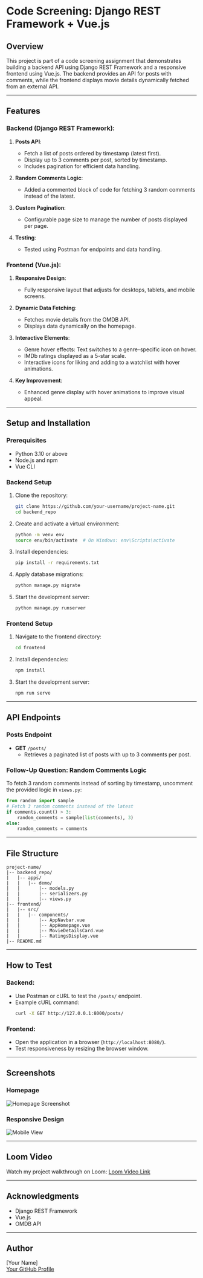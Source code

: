 # Code Screening: Django REST Framework + Vue.js

## Overview
This project is part of a code screening assignment that demonstrates building a backend API using Django REST Framework and a responsive frontend using Vue.js. The backend provides an API for posts with comments, while the frontend displays movie details dynamically fetched from an external API.

---

## Features

### Backend (Django REST Framework):
1. **Posts API**:
   - Fetch a list of posts ordered by timestamp (latest first).
   - Display up to 3 comments per post, sorted by timestamp.
   - Includes pagination for efficient data handling.

2. **Random Comments Logic**:
   - Added a commented block of code for fetching 3 random comments instead of the latest.

3. **Custom Pagination**:
   - Configurable page size to manage the number of posts displayed per page.

4. **Testing**:
   - Tested using Postman for endpoints and data handling.

### Frontend (Vue.js):
1. **Responsive Design**:
   - Fully responsive layout that adjusts for desktops, tablets, and mobile screens.

2. **Dynamic Data Fetching**:
   - Fetches movie details from the OMDB API.
   - Displays data dynamically on the homepage.

3. **Interactive Elements**:
   - Genre hover effects: Text switches to a genre-specific icon on hover.
   - IMDb ratings displayed as a 5-star scale.
   - Interactive icons for liking and adding to a watchlist with hover animations.

4. **Key Improvement**:
   - Enhanced genre display with hover animations to improve visual appeal.

---

## Setup and Installation

### Prerequisites
- Python 3.10 or above
- Node.js and npm
- Vue CLI

### Backend Setup
1. Clone the repository:
   ```bash
   git clone https://github.com/your-username/project-name.git
   cd backend_repo
   ```

2. Create and activate a virtual environment:
   ```bash
   python -m venv env
   source env/bin/activate  # On Windows: env\Scripts\activate
   ```

3. Install dependencies:
   ```bash
   pip install -r requirements.txt
   ```

4. Apply database migrations:
   ```bash
   python manage.py migrate
   ```

5. Start the development server:
   ```bash
   python manage.py runserver
   ```

### Frontend Setup
1. Navigate to the frontend directory:
   ```bash
   cd frontend
   ```

2. Install dependencies:
   ```bash
   npm install
   ```

3. Start the development server:
   ```bash
   npm run serve
   ```

---

## API Endpoints

### **Posts Endpoint**
- **GET** `/posts/`
  - Retrieves a paginated list of posts with up to 3 comments per post.

### Follow-Up Question: Random Comments Logic
To fetch 3 random comments instead of sorting by timestamp, uncomment the provided logic in `views.py`:
```python
from random import sample
# Fetch 3 random comments instead of the latest
if comments.count() > 3:
    random_comments = sample(list(comments), 3)
else:
    random_comments = comments
```

---

## File Structure
```
project-name/
|-- backend_repo/
|   |-- apps/
|   |   |-- demo/
|   |       |-- models.py
|   |       |-- serializers.py
|   |       |-- views.py
|-- frontend/
|   |-- src/
|   |   |-- components/
|   |       |-- AppNavbar.vue
|   |       |-- AppHomepage.vue
|   |       |-- MovieDetailsCard.vue
|   |       |-- RatingsDisplay.vue
|-- README.md
```

---

## How to Test

### Backend:
- Use Postman or cURL to test the `/posts/` endpoint.
- Example cURL command:
  ```bash
  curl -X GET http://127.0.0.1:8000/posts/
  ```

### Frontend:
- Open the application in a browser (`http://localhost:8080/`).
- Test responsiveness by resizing the browser window.

---

## Screenshots
### Homepage
![Homepage Screenshot](path/to/homepage-screenshot.png)

### Responsive Design
![Mobile View](path/to/mobile-view-screenshot.png)

---

## Loom Video
Watch my project walkthrough on Loom: [Loom Video Link](https://loom.com/share/your-video-link)

---

## Acknowledgments
- Django REST Framework
- Vue.js
- OMDB API

---

## Author
[Your Name]  
[Your GitHub Profile](https://github.com/your-username)
